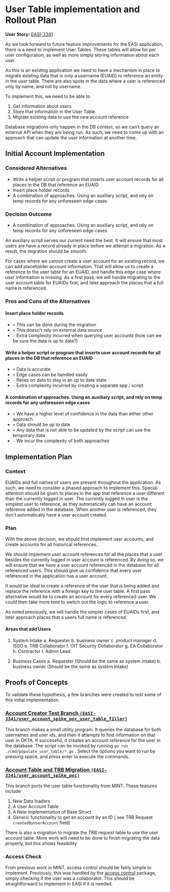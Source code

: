 # User Table implementation and Rollout Plan

**User Story:** [EASI-3341](https://jiraent.cms.gov/browse/EASI-3341)

As we look forward to future feature improvements for the EASi application, there is a need to implement User Tables. These tables will allow for per user configuration, as well as more simply storing information about each user.

As this is an existing application we need to have a mechanism in place to migrate existing data that is only a username (EUAID) to reference an entity in the user table. There are also spots in the data where a user is referenced only by name, and not by username.

To implement this, we need to be able to 
1. Get information about users
2. Store that information in the User Table
3. Migrate existing data to use the new account reference

Database migrations only happen in the DB context, so we can't query an external API when they are being run. As such, we need to come up with an approach that can update the user information at another time.

## Initial Account Implementation

### Considered Alternatives

* Write a helper script or program that inserts user account records for all places in the DB that reference an EUAID
* Insert place holder records
* A combination of approaches. Using an auxiliary script, and rely on temp records for any unforeseen edge cases


### Decision Outcome

* A combination of approaches. Using an auxiliary script, and rely on temp records for any unforeseen edge cases

An auxiliary script serves our current need the best. It will ensure that most users are have a record already in place before we attempt a migration. As a result, the migration should be smooth. 

For cases where we cannot create a user account for an existing record, we can add placeholder account information. That will allow us to create a reference to the user table for an EUAID, and handle this edge case where user information is missing. As a first pass, we will handle migrating to the user account table for EUAIDs first, and later approach the places that a full name is referenced. 

### Pros and Cons of the Alternatives <!-- optional -->

#### Insert place holder records

* `+` This can be done during the migration
* `+` This doesn't rely on external data source
* `-` Extra complexity incurred when querying user accounts (how can we be sure the data is up to date?)

#### Write a helper script or program that inserts user account records for all places in the DB that reference an EUAID

* `+` Data is accurate
* `+` Edge cases can be handled easily
* `-` Relies on data to stay in an up to date state
* `-` Extra complexity incurred by creating a separate app / script

#### A combination of approaches. Using an auxiliary script, and rely on temp records for any unforeseen edge cases

* `+` We have a higher level of confidence in the data than either other approach
* `+` Data should be up to date
* `+` Any data that is not able to be updated by the script can use the temporary data
* `-` We incur the complexity of both approaches

## Implementation Plan

### Context

EUAIDs and full names of users are present throughout the application. As such, we need to consider a phased approach to implement this.
Special attention should be given to places in the app that reference a user different than the currently logged in user. The currently logged in user is the simplest user to reference, as they automatically can have an account reference added in the database. When another user is referenced, they don't automatically have a user account created. 

### Plan

With the above decision, we should first implement user accounts, and create accounts for all historical references.

We should implement user account references for all the places that a user besides the currently logged in user account is referenced. By doing so, we will ensure that we have a user account referenced in the database for all referenced users. This should give us confidence that every user referenced in the application has a user account.

It would be ideal to create a reference of the user that is being added and replace the reference with a foreign key to the user table. A first pass alternative would be to create an account for every referenced user. We could then take more time to switch out the logic to reference a user.

As noted previously, we will handle the simpler cases of EUAIDs first, and later approach places that a users full name is referenced.

#### Areas that add Users
1. System Intake
    a. Requester
    b. business owner
    c. product manager
    d. ISSO
    e. TRB Collaborator
    f. OIT Security Collaborator
    g. EA Collaborator
    h. Contractor
    i. Admin Lead

2. Business Cases
    a. Requester (Should be the same as system intake)
    b. business owner (Should be the same as system intake)

## Proofs of Concepts

To validate these hypothesis, a few branches were created to test some of this initial implementation.

### [Account Creator Test Branch `(EASI-3341/user_account_spike_poc_user_table_filler)`](https://github.com/CMSgov/easi-app/tree/EASI-3341/user_account_spike_poc_user_table_filler)

This branch makes a small utility program. It queries the database for both usernames and user ids, and then it attempts to find information on that user in OKTA. If successful, it creates an account reference for the user in the database. The script can be invoked by running `go run ./cmd/populate_user_table/*.go` . Select the options you want to run by pressing space, and press enter to execute the commands.



### [Account Table and TRB Migration `(EASI-3341/user_account_spike_poc)`](https://github.com/CMSgov/easi-app/tree/EASI-3341/user_account_spike_poc)

This branch ports the user table functionality from MINT. These features include
1. New Data loaders
2. A User Account Table
3. A New implementation of Base Struct
4. Generic functionality to get an account by an ID ( see TRB Request `createdByUserAccount` field)

There is also a migration to migrate the TRB request table to use the user account table. More work will need to be done to finish migrating the data properly, but this shows feasibility


### Access Check
From previous work in MINT, access control should be fairly simple to implement. Previously, this was handled by the [access control](https://github.com/CMSgov/mint-app/blob/bfc54d4de177a4d836028e5356bdb24d30eab490/pkg/accesscontrol/access_control.go#L17C1-L77C2) package, simply checking if the user was a collaborator.  This should be straightforward to implement in EASI if it is needed.
